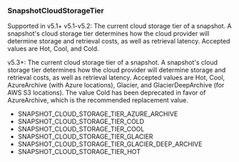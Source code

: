 ### SnapshotCloudStorageTier
Supported in v5.1+
  v5.1-v5.2: The current cloud storage tier of a snapshot. A snapshot's cloud storage tier determines how the cloud provider will determine storage and retrieval costs, as well as retrieval latency. Accepted values are Hot, Cool, and Cold.
  
  v5.3+: The current cloud storage tier of a snapshot. A snapshot's cloud storage tier determines how the cloud provider will determine storage and retrieval costs, as well as retrieval latency. Accepted values are Hot, Cool, AzureArchive (with Azure locations), Glacier, and GlacierDeepArchive (for AWS S3 locations). The value Cold has been deprecated in favor of AzureArchive, which is the recommended replacement value.
  

- SNAPSHOT_CLOUD_STORAGE_TIER_AZURE_ARCHIVE
- SNAPSHOT_CLOUD_STORAGE_TIER_COLD
- SNAPSHOT_CLOUD_STORAGE_TIER_COOL
- SNAPSHOT_CLOUD_STORAGE_TIER_GLACIER
- SNAPSHOT_CLOUD_STORAGE_TIER_GLACIER_DEEP_ARCHIVE
- SNAPSHOT_CLOUD_STORAGE_TIER_HOT
